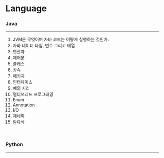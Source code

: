 # Language


### Java
---
1) JVM은 무엇이며 자바 코드는 어떻게 실행하는 것인가.
2) 자바 데이터 타입, 변수 그리고 배열
3) 연산자
4) 제어문
5) 클래스
6) 상속
7) 패키지
8) 인터페이스
9) 예외 처리
10) 멀티쓰레드 프로그래밍
11) Enum
12) Annotation
13) I/O
14) 제네릭
15) 람다식
<br>

### Python
---
<br>
